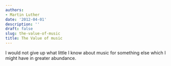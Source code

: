 ```yaml
---
authors:
- Martin Luther
date: '2012-04-01'
description: ''
draft: false
slug: the-value-of-music
title: The Value of music
---
```

I would not give up what little I know about music for something else which I might have in greater abundance.



